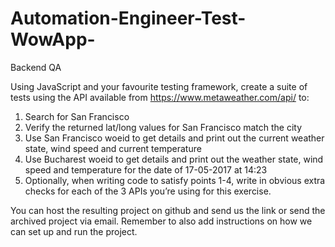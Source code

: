 # Automation-Engineer-Test-WowApp-
Backend QA

Using JavaScript and your favourite testing framework, create a suite of tests using the API available
from https://www.metaweather.com/api/ to:

1. Search for San Francisco
2. Verify the returned lat/long values for San Francisco match the city
3. Use San Francisco woeid to get details and print out the current weather state, wind speed
and current temperature
4. Use Bucharest woeid to get details and print out the weather state, wind speed and
temperature for the date of 17-05-2017 at 14:23
5. Optionally, when writing code to satisfy points 1-4, write in obvious extra checks for each of
the 3 APIs you’re using for this exercise.

You can host the resulting project on github and send us the link or send the archived project via
email.
Remember to also add instructions on how we can set up and run the project.
